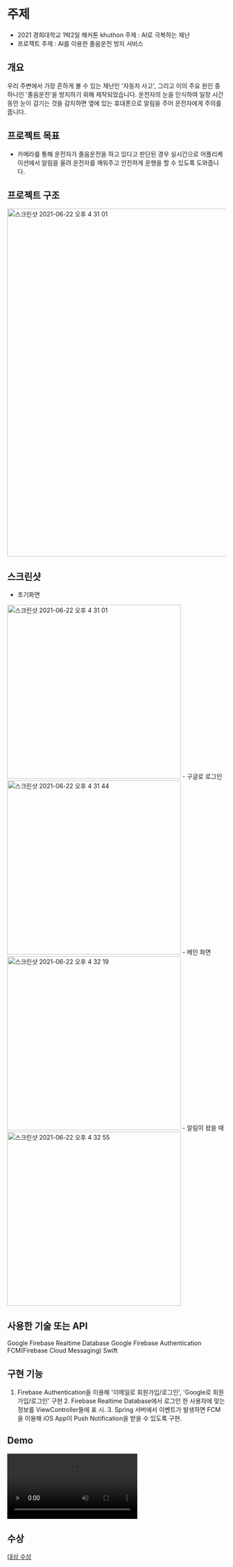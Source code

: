 # 주제
- 2021 경희대학교 1박2일 해커톤 khuthon 주제 : AI로 극복하는 재난 
- 프로젝트 주제 : AI를 이용한 졸음운전 방지 서비스

## 개요

우리 주변에서 가장 흔하게 볼 수 있는 재난인 '자동차 사고', 그리고 이의 주요 원인 중 하나인 '졸음운전'을 방지하기 위해 제작되었습니다.
운전자의 눈을 인식하여 일정 시간 동안 눈이 감기는 것을 감지하면 옆에 있는 휴대폰으로 알림을 주어 운전자에게 주의를 줍니다.

## 프로젝트 목표
- 카메라를 통해 운전자가 졸음운전을 하고 있다고 판단된 경우 실시간으로 어플리케이션에서  알림을 울려 운전자를 깨워주고 안전하게 운행을 할 수 있도록 도와줍니다.

## 프로젝트 구조
<img width="800" alt="스크린샷 2021-06-22 오후 4 31 01" src="https://user-images.githubusercontent.com/29617557/152778724-e48265eb-5bb0-45f3-89d1-8435098fb153.png">

## 스크린샷
- 초기화면
<img width="400" alt="스크린샷 2021-06-22 오후 4 31 01" src="https://user-images.githubusercontent.com/29617557/152778830-91f4d76f-136f-4f22-83ba-ac3d1e4e7da0.png">
- 구글로 로그인
<img width="400" alt="스크린샷 2021-06-22 오후 4 31 44" src="https://user-images.githubusercontent.com/29617557/152779084-3cf22bd9-cad0-4d84-9cb8-fa1afcff3a99.png">
- 메인 화면
<img width="400" alt="스크린샷 2021-06-22 오후 4 32 19" src="https://user-images.githubusercontent.com/29617557/152779198-8bb57fba-ad5e-4468-8428-79bc86abd31b.png">
- 알림이 왔을 때
<img width="400" alt="스크린샷 2021-06-22 오후 4 32 55" src="https://user-images.githubusercontent.com/29617557/152779317-4b6e8616-2a75-405c-a085-4513105fa8ef.jpg">



## 사용한 기술 또는 API

Google Firebase Realtime Database 
Google Firebase Authentication 
FCM(Firebase Cloud Messaging) Swift 


## 구현 기능

1. Firebase Authentication을 이용해 '이메일로 회원가입/로그인', 'Google로 회원가입/로그인' 
구현 2. Firebase Realtime Database에서 로그인 한 사용자에 맞는 정보를 ViewController들에 표 
시. 3. Spring 서버에서 이벤트가 발생하면 FCM을 이용해 iOS App이 Push Notification을 받을 수 
있도록 구현. 

## Demo
![그림5](https://user-images.githubusercontent.com/29617557/152779418-9f7966fe-5d8a-4463-8b0b-53764dbf7224.mp4)

## 수상
[대상 수상](https://thon.khlug.org/about/2021)
